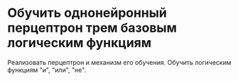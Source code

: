 # Обучить однонейронный перцептрон трем базовым логическим функциям 
Реализовать перцептрон и механизм его обучения. Обучить логическим функциям "и", "или", "не".